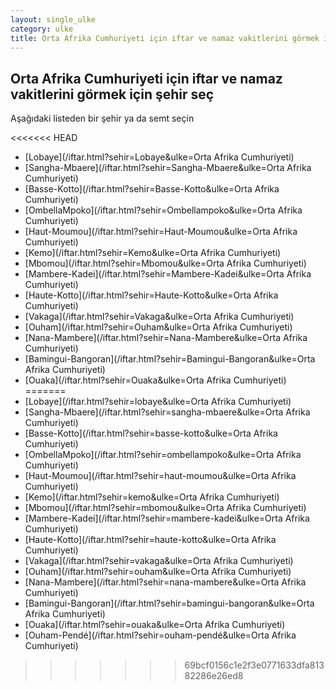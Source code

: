 ```yaml
---
layout: single_ulke
category: ulke
title: Orta Afrika Cumhuriyeti için iftar ve namaz vakitlerini görmek için şehir seç
---
```



## Orta Afrika Cumhuriyeti için iftar ve namaz vakitlerini görmek için şehir seç

Aşağıdaki listeden bir şehir ya da semt seçin


<<<<<<< HEAD
* [Lobaye](/iftar.html?sehir=Lobaye&ulke=Orta Afrika Cumhuriyeti)
* [Sangha-Mbaere](/iftar.html?sehir=Sangha-Mbaere&ulke=Orta Afrika Cumhuriyeti)
* [Basse-Kotto](/iftar.html?sehir=Basse-Kotto&ulke=Orta Afrika Cumhuriyeti)
* [OmbellaMpoko](/iftar.html?sehir=Ombellampoko&ulke=Orta Afrika Cumhuriyeti)
* [Haut-Moumou](/iftar.html?sehir=Haut-Moumou&ulke=Orta Afrika Cumhuriyeti)
* [Kemo](/iftar.html?sehir=Kemo&ulke=Orta Afrika Cumhuriyeti)
* [Mbomou](/iftar.html?sehir=Mbomou&ulke=Orta Afrika Cumhuriyeti)
* [Mambere-Kadei](/iftar.html?sehir=Mambere-Kadei&ulke=Orta Afrika Cumhuriyeti)
* [Haute-Kotto](/iftar.html?sehir=Haute-Kotto&ulke=Orta Afrika Cumhuriyeti)
* [Vakaga](/iftar.html?sehir=Vakaga&ulke=Orta Afrika Cumhuriyeti)
* [Ouham](/iftar.html?sehir=Ouham&ulke=Orta Afrika Cumhuriyeti)
* [Nana-Mambere](/iftar.html?sehir=Nana-Mambere&ulke=Orta Afrika Cumhuriyeti)
* [Bamingui-Bangoran](/iftar.html?sehir=Bamingui-Bangoran&ulke=Orta Afrika Cumhuriyeti)
* [Ouaka](/iftar.html?sehir=Ouaka&ulke=Orta Afrika Cumhuriyeti)
=======
* [Lobaye](/iftar.html?sehir=lobaye&ulke=Orta Afrika Cumhuriyeti)
* [Sangha-Mbaere](/iftar.html?sehir=sangha-mbaere&ulke=Orta Afrika Cumhuriyeti)
* [Basse-Kotto](/iftar.html?sehir=basse-kotto&ulke=Orta Afrika Cumhuriyeti)
* [OmbellaMpoko](/iftar.html?sehir=ombellampoko&ulke=Orta Afrika Cumhuriyeti)
* [Haut-Moumou](/iftar.html?sehir=haut-moumou&ulke=Orta Afrika Cumhuriyeti)
* [Kemo](/iftar.html?sehir=kemo&ulke=Orta Afrika Cumhuriyeti)
* [Mbomou](/iftar.html?sehir=mbomou&ulke=Orta Afrika Cumhuriyeti)
* [Mambere-Kadei](/iftar.html?sehir=mambere-kadei&ulke=Orta Afrika Cumhuriyeti)
* [Haute-Kotto](/iftar.html?sehir=haute-kotto&ulke=Orta Afrika Cumhuriyeti)
* [Vakaga](/iftar.html?sehir=vakaga&ulke=Orta Afrika Cumhuriyeti)
* [Ouham](/iftar.html?sehir=ouham&ulke=Orta Afrika Cumhuriyeti)
* [Nana-Mambere](/iftar.html?sehir=nana-mambere&ulke=Orta Afrika Cumhuriyeti)
* [Bamingui-Bangoran](/iftar.html?sehir=bamingui-bangoran&ulke=Orta Afrika Cumhuriyeti)
* [Ouaka](/iftar.html?sehir=ouaka&ulke=Orta Afrika Cumhuriyeti)
* [Ouham-Pendé](/iftar.html?sehir=ouham-pendé&ulke=Orta Afrika Cumhuriyeti)
>>>>>>> 69bcf0156c1e2f3e0771633dfa81382286e26ed8
